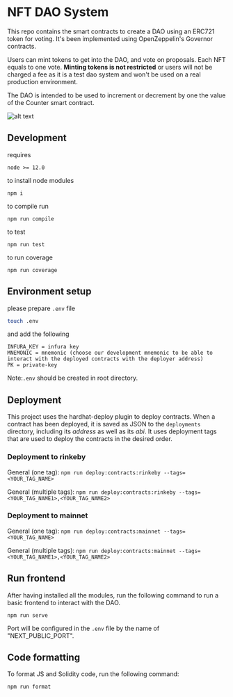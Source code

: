 # NFT DAO System
This repo contains the smart contracts to create a DAO using an ERC721 token for voting. It's been implemented using OpenZeppelin's Governor contracts.

Users can mint tokens to get into the DAO, and vote on proposals. Each NFT equals to one vote. **Minting tokens is not restricted** or users will not be charged a fee as it is a test dao system and won't be used on a real production environment.

The DAO is intended to be used to increment or decrement by one the value of the Counter smart contract.


![alt text](https://i.imgur.com/SdzgKLx.png)

## Development

requires

```
node >= 12.0
```

to install node modules

```
npm i
```

to compile run

```
npm run compile
```

to test

```
npm run test
```

to run coverage

```
npm run coverage
```

## Environment setup

please prepare `.env` file

```bash
touch .env
```

and add the following

```
INFURA_KEY = infura key
MNEMONIC = mnemonic (choose our development mnemonic to be able to interact with the deployed contracts with the deployer address)
PK = private-key
```

Note:`.env` should be created in root directory.

## Deployment

This project uses the hardhat-deploy plugin to deploy contracts. When a contract has been deployed, it is saved as JSON to the `deployments` directory, including its _address_ as well as its _abi_. It uses deployment tags that are used to deploy the contracts in the desired order.

### Deployment to rinkeby

General (one tag):
`npm run deploy:contracts:rinkeby --tags=<YOUR_TAG_NAME>`

General (multiple tags):
`npm run deploy:contracts:rinkeby --tags=<YOUR_TAG_NAME1>,<YOUR_TAG_NAME2>`


### Deployment to mainnet

General (one tag):
`npm run deploy:contracts:mainnet --tags=<YOUR_TAG_NAME>`

General (multiple tags):
`npm run deploy:contracts:mainnet --tags=<YOUR_TAG_NAME1>,<YOUR_TAG_NAME2>`

## Run frontend

After having installed all the modules, run the following command to run a basic frontend to interact with the DAO.

```
npm run serve
```
Port will be configured in the `.env` file by the name of "NEXT_PUBLIC_PORT".

## Code formatting

To format JS and Solidity code, run the following command:

`npm run format`
